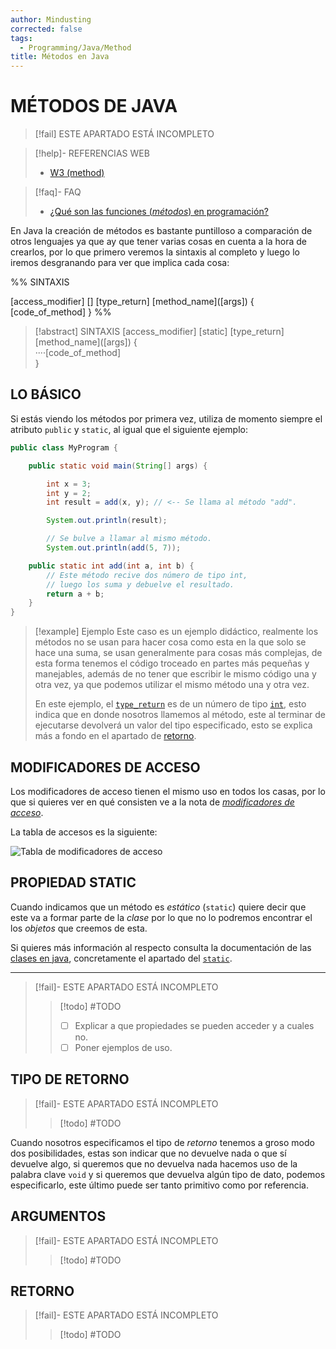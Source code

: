 ```yaml
---
author: Mindusting
corrected: false
tags:
  - Programming/Java/Method
title: Métodos en Java
---
```


# MÉTODOS DE JAVA

> [!fail] ESTE APARTADO ESTÁ INCOMPLETO

> [!help]- REFERENCIAS WEB
> - [W3 (method)](https://www.w3schools.com/java/java_methods.asp)

> [!faq]- FAQ
> - [¿Qué son las funciones (*métodos*) en programación?](../pc/pc_function.md)

En Java la creación de métodos es bastante puntilloso a comparación de otros lenguajes ya que ay que tener varias cosas en cuenta a la hora de crearlos, por lo que primero veremos la sintaxis al completo y luego lo iremos desgranando para ver que implica cada cosa:

%%
SINTAXIS

[access_modifier] [<static>] [type_return] \[method_name]([args]) {
    [code_of_method]
}
%%

> [!abstract] SINTAXIS
> <span class="italic"><span class="key-word-color">[access_modifier] [static] [type_return]</span> <span class="function-color">[method_name]</span></span>(<span class="italic grey">[args]</span>) {<br><span class="transparency">····</span><span class="italic grey">[code_of_method]</span><br>}

## LO BÁSICO

Si estás viendo los métodos por primera vez, utiliza de momento siempre el atributo `public` y `static`, al igual que el siguiente ejemplo:

```java
public class MyProgram {

    public static void main(String[] args) {

        int x = 3;
        int y = 2;
        int result = add(x, y); // <-- Se llama al método "add".

        System.out.println(result);

        // Se bulve a llamar al mismo método.
        System.out.println(add(5, 7));

    public static int add(int a, int b) {
        // Este método recive dos número de tipo int,
        // luego los suma y debuelve el resultado.
        return a + b;
    }
}
```

> [!example] Ejemplo
> Este caso es un ejemplo didáctico, realmente los métodos no se usan para hacer cosa como esta en la que solo se hace una suma, se usan generalmente para cosas más complejas, de esta forma tenemos el código troceado en partes más pequeñas y manejables, además de no tener que escribir le mismo código una y otra vez, ya que podemos utilizar el mismo método una y otra vez.
>
> En este ejemplo, el [`type_return`](#TIPO%20DE%20RETORNO) es de un número de tipo [`int`](java_variable.md#INT), esto indica que en donde nosotros llamemos al método, este al terminar de ejecutarse devolverá un valor del tipo especificado, esto se explica más a fondo en el apartado de [retorno](#RETORNO).

## MODIFICADORES DE ACCESO

Los modificadores de acceso tienen el mismo uso en todos los casas, por lo que si quieres ver en qué consisten ve a la nota de *[modificadores de acceso](java_access_modifiers.md)*.

La tabla de accesos es la siguiente:

![Tabla de modificadores de acceso](java_access_modifiers.md#^access-modifiers-table)

## PROPIEDAD STATIC
Cuando indicamos que un método es *estático* (`static`) quiere decir que este va a formar parte de la *clase* por lo que no lo podremos encontrar el los *objetos* que creemos de esta.

Si quieres más información al respecto consulta la documentación de las [clases en java](java_class.md), concretamente el apartado del [`static`](java_class.md#PROPIEDAD%20STATIC).

---

> [!fail]- ESTE APARTADO ESTÁ INCOMPLETO
> > [!todo] #TODO
> > - [ ] Explicar a que propiedades se pueden acceder y a cuales no.
> > - [ ] Poner ejemplos de uso.

## TIPO DE RETORNO

> [!fail]- ESTE APARTADO ESTÁ INCOMPLETO
> > [!todo] #TODO

Cuando nosotros especificamos el tipo de *retorno* tenemos a groso modo dos posibilidades, estas son indicar que no devuelve nada o que sí devuelve algo, si queremos que no devuelva nada hacemos uso de la palabra clave `void` y si queremos que devuelva algún tipo de dato, podemos especificarlo, este último puede ser tanto primitivo como por referencia.

## ARGUMENTOS

> [!fail]- ESTE APARTADO ESTÁ INCOMPLETO
> > [!todo] #TODO

## RETORNO

> [!fail]- ESTE APARTADO ESTÁ INCOMPLETO
> > [!todo] #TODO
